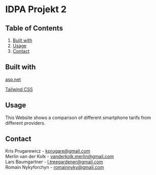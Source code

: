 # IDPA Projekt 2

## Table of Contents

1. [Built with](#built-with)
2. [Usage](#usage)
3. [Contact](#contact)

## Built with <a name="built-with"></a>

[asp.net](https://dotnet.microsoft.com/apps/aspnet)

[Tailwind CSS](https://tailwindcss.com/)

## Usage <a name="usage"></a>

This Website shows a comparison of different smartphone tarifs from different providers.

## Contact <a name="contact"></a>
Kris Prugarewicz - kprugare@gmail.com<br>
Merlin van der Kolk - vanderkolk.merlin@gmail.com<br>
Lars Baumgartner - l.treegardener@gmail.com<br>
Romain Nykyforchyn - romainnyky@gmail.com<br>

